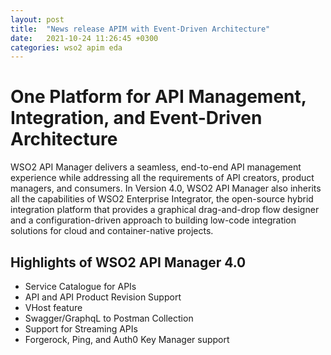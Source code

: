 ```yaml
---
layout: post
title:  "News release APIM with Event-Driven Architecture"
date:   2021-10-24 11:26:45 +0300
categories: wso2 apim eda
---
```


# One Platform for API Management, Integration, and Event-Driven Architecture
WSO2 API Manager delivers a seamless, end-to-end API management experience while addressing all the requirements of API creators, product managers, and consumers. In Version 4.0, WSO2 API Manager also inherits all the capabilities of WSO2 Enterprise Integrator, the open-source hybrid integration platform that provides a graphical drag-and-drop flow designer and a configuration-driven approach to building low-code integration solutions for cloud and container-native projects.

## Highlights of WSO2 API Manager 4.0
- Service Catalogue for APIs
- API and API Product Revision Support
- VHost feature
- Swagger/GraphqL to Postman Collection
- Support for Streaming APIs
- Forgerock, Ping, and Auth0 Key Manager support